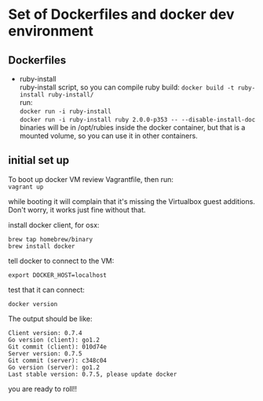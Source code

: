 # Set of Dockerfiles and docker dev environment

## Dockerfiles

- ruby-install  
ruby-install script, so you can compile ruby
build: `docker build -t ruby-install ruby-install/`  
run:  
`docker run -i ruby-install`  
`docker run -i ruby-install ruby 2.0.0-p353 -- --disable-install-doc`  
binaries will be in /opt/rubies inside the docker container, but that is a mounted volume, so you can use it in other containers.

## initial set up

To boot up docker VM review Vagrantfile, then run:  
`vagrant up`

while booting it will complain that it's missing the Virtualbox guest additions.
Don't worry, it works just fine without that.

install docker client, for osx:

```
brew tap homebrew/binary
brew install docker
```

tell docker to connect to the VM:

```
export DOCKER_HOST=localhost
```

test that it can connect:

```
docker version
```

The output should be like:

```
Client version: 0.7.4
Go version (client): go1.2
Git commit (client): 010d74e
Server version: 0.7.5
Git commit (server): c348c04
Go version (server): go1.2
Last stable version: 0.7.5, please update docker
```

you are ready to roll!!
